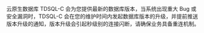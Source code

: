 云原生数据库 TDSQL-C 会为您提供最新的数据库版本，当系统出现重大 Bug 或安全漏洞时，TDSQL-C 会在您的维护时间内发起数据库版本的升级，并提前推送版本升级的通知，版本升级会引起秒级别的连接闪断，请确保业务具备重连机制。
